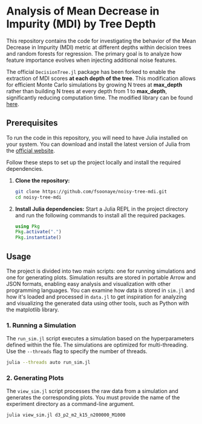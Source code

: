 # Analysis of Mean Decrease in Impurity (MDI) by Tree Depth

This repository contains the code for investigating the behavior of the Mean Decrease in Impurity (MDI) metric at different depths within decision trees and random forests for regression. The primary goal is to analyze how feature importance evolves when injecting additional noise features.

The official `DecisionTree.jl` package has been forked to enable the extraction of MDI scores **at each depth of the tree**. This modification allows for efficient Monte Carlo simulations by growing N trees at **max_depth** rather than building N trees at every depth from 1 to **max_depth**, significantly reducing computation time. The modified library can be found [here](https://github.com/fsoonaye/DecisionTree.jl).

## Prerequisites

To run the code in this repository, you will need to have Julia installed on your system. You can download and install the latest version of Julia from the [official website](https://julialang.org/downloads/).

Follow these steps to set up the project locally and install the required dependencies.

1. **Clone the repository:**
   ```bash
   git clone https://github.com/fsoonaye/noisy-tree-mdi.git
   cd noisy-tree-mdi
   ```

2. **Install Julia dependencies:**
   Start a Julia REPL in the project directory and run the following commands to install all the required packages.
   ```julia
   using Pkg
   Pkg.activate(".")
   Pkg.instantiate()
   ```

## Usage

The project is divided into two main scripts: one for running simulations and one for generating plots. Simulation results are stored in portable Arrow and JSON formats, enabling easy analysis and visualization with other programming languages. You can examine how data is stored in `sim.jl` and how it's loaded and processed in `data.jl` to get inspiration for analyzing and visualizing the generated data using other tools, such as Python with the matplotlib library.

### 1. Running a Simulation

The `run_sim.jl` script executes a simulation based on the hyperparameters defined within the file. The simulations are optimized for multi-threading. Use the `--threads` flag to specify the number of threads.

```bash
julia --threads auto run_sim.jl
```

### 2. Generating Plots

The `view_sim.jl` script processes the raw data from a simulation and generates the corresponding plots. You must provide the name of the experiment directory as a command-line argument.

```bash
julia view_sim.jl d3_p2_m2_k15_n200000_M1000
```

